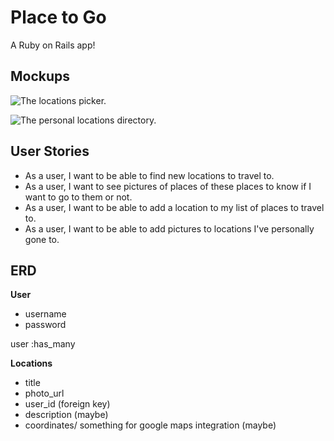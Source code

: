# Place to Go

A Ruby on Rails app!

## Mockups

![The locations picker.](http://i.imgur.com/gO8nzsp.png)

![The personal locations directory.](http://i.imgur.com/d44JMaN.jpg)

## User Stories

- As a user, I want to be able to find new locations to travel to.
- As a user, I want to see pictures of places of these places to know if I want to go to them or not.
- As a user, I want to be able to add a location to my list of places to travel to.
- As a user, I want to be able to add pictures to locations I've personally gone to.

## ERD

**User**
- username
- password

user :has_many

**Locations**
- title
- photo_url
- user_id (foreign key)
- description (maybe)
- coordinates/ something for google maps integration (maybe)


